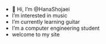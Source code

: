 - 👋 Hi, I’m @HanaShojaei
-  I’m interested in music
-  I’m currently learning guitar
-  I’m a computer engineering student
- welcome to my site

<!---
HanaShojaei/HanaShojaei is a ✨ special ✨ repository because its `README.md` (this file) appears on your GitHub profile.
You can click the Preview link to take a look at your changes.
--->
